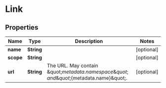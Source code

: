 

# Link

## Properties

Name | Type | Description | Notes
------------ | ------------- | ------------- | -------------
**name** | **String** |  |  [optional]
**scope** | **String** |  |  [optional]
**url** | **String** | The URL. May contain \&quot;${metadata.namespace}\&quot; and \&quot;${metadata.name}\&quot;. |  [optional]



